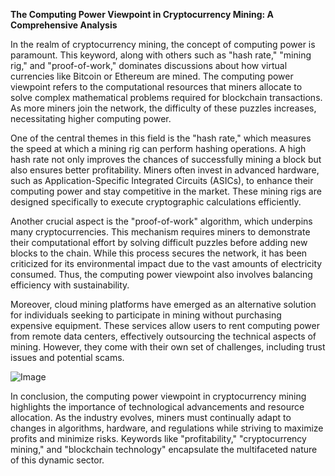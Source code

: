**The Computing Power Viewpoint in Cryptocurrency Mining: A Comprehensive Analysis**

In the realm of cryptocurrency mining, the concept of computing power is paramount. This keyword, along with others such as "hash rate," "mining rig," and "proof-of-work," dominates discussions about how virtual currencies like Bitcoin or Ethereum are mined. The computing power viewpoint refers to the computational resources that miners allocate to solve complex mathematical problems required for blockchain transactions. As more miners join the network, the difficulty of these puzzles increases, necessitating higher computing power.

One of the central themes in this field is the "hash rate," which measures the speed at which a mining rig can perform hashing operations. A high hash rate not only improves the chances of successfully mining a block but also ensures better profitability. Miners often invest in advanced hardware, such as Application-Specific Integrated Circuits (ASICs), to enhance their computing power and stay competitive in the market. These mining rigs are designed specifically to execute cryptographic calculations efficiently.

Another crucial aspect is the "proof-of-work" algorithm, which underpins many cryptocurrencies. This mechanism requires miners to demonstrate their computational effort by solving difficult puzzles before adding new blocks to the chain. While this process secures the network, it has been criticized for its environmental impact due to the vast amounts of electricity consumed. Thus, the computing power viewpoint also involves balancing efficiency with sustainability.

Moreover, cloud mining platforms have emerged as an alternative solution for individuals seeking to participate in mining without purchasing expensive equipment. These services allow users to rent computing power from remote data centers, effectively outsourcing the technical aspects of mining. However, they come with their own set of challenges, including trust issues and potential scams.

![Image](https://github.com/user-attachments/assets/31692037-0104-4703-abd1-696b6a7dd41b)

In conclusion, the computing power viewpoint in cryptocurrency mining highlights the importance of technological advancements and resource allocation. As the industry evolves, miners must continually adapt to changes in algorithms, hardware, and regulations while striving to maximize profits and minimize risks. Keywords like "profitability," "cryptocurrency mining," and "blockchain technology" encapsulate the multifaceted nature of this dynamic sector.
